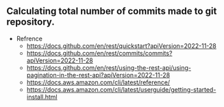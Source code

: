 ## Calculating total number of commits made to git repository.

- Refrence
    - https://docs.github.com/en/rest/quickstart?apiVersion=2022-11-28
    - https://docs.github.com/en/rest/commits/commits?apiVersion=2022-11-28
    - https://docs.github.com/en/rest/using-the-rest-api/using-pagination-in-the-rest-api?apiVersion=2022-11-28
    - https://docs.aws.amazon.com/cli/latest/reference/
    - https://docs.aws.amazon.com/cli/latest/userguide/getting-started-install.html

<!-- 
    #### Sample api calls taken from official documentation & testing done locally.

    curl -L \
        -H "Accept: application/vnd.github+json" \
        -H "Authorization: Bearer <YOUR-TOKEN>" \
        -H "X-GitHub-Api-Version: 2022-11-28" \
        https://api.github.com/repos/OWNER/REPO/commits
 
    get /repos/{owner}/{repo}/commits

    ## Replacing required fields in the above api call for demonstration.

     - owner : khannashiv
     - repo : Kubernetes-Practice
     - Modified URL : https://api.github.com/repos/khannashiv/Kubernetes-Practice/commits
  
    ## Testing locally.

     - curl https://api.github.com/repos/khannashiv/Kubernetes-Practice/commits --- > This is giving me an output in json format .
     - curl "https://api.github.com/repos/khannashiv/Kubernetes-Practice/commits?per_page=30&page=1"
     - curl "https://api.github.com/repos/khannashiv/Kubernetes-Practice/commits?per_page=30&page=2"
     - curl "https://api.github.com/repos/khannashiv/Kubernetes-Practice/commits?per_page=30&page=3"

    ## We can print maximum 100 items/commits in single page.

       - curl "https://api.github.com/repos/khannashiv/Kubernetes-Practice/commits?per_page=100&page=1"
       - curl "https://api.github.com/repos/khannashiv/Kubernetes-Practice/commits?per_page=500" --- > But it accepting max of 100 commits as written in official documentation.

    ## In the below command, we are silently taking an output of curl and saving the output in comit.json file & eventually calculating the count of commits made by owner of repo.
    
        - curl -s https://api.github.com/repos/khannashiv/Kubernetes-Practice/commits -o commit.json && jq '.[] | .commit.author.name' commit.json | wc -l

    ## We need to explicitly define/run environment variables for preforming authentication since due to security reasons we cannot pass them directly to our shell script.

       - export GITHUB_TOKEN="XXXXXXXXXXXXXXXX"
       - export GIT_USERNAME="XXXXXXXXXXXXX"

     Q: Meaning of : if [ -z "$GIT_USERNAME" ] || [ -z "$GIT_TOKEN" ]; then ?
     S: This checks if either the environment variable GIT_USERNAME or the environment variable GIT_TOKEN is empty or unset.

        - [ -z "$GIT_USERNAME" ]   : The -z tests if the string is zero length (empty).
        - || : Logical OR operator : The condition passes if either side is true.
        - [ -z "$GIT_TOKEN" ]      : Same test for GIT_TOKEN.
        - If either variable is empty or missing, then the code inside the then block runs:

            - echo "Error: GitHub username or token is not set in the environment variables."
            - Prints an error message to the terminal.
            - exit 1
            - Exits the script immediately with a status code of 1, which generally signals an error.
        -

     Q: Instead of using echo "$RESPONSE", Can I also write cat "$RESPONSE" ?
     S: No, you cannot replace echo "$RESPONSE" with cat "$RESPONSE" .
        - RESPONSE is a variable holding the API response as a string, not a filename.
        - echo "$RESPONSE" prints the contents of the variable.
        - cat "$RESPONSE" tries to open a file named after the content of $RESPONSE, which almost certainly does not exist, and will cause an error.
        - If you want to use cat, you'd need to first save the response into a file, 
            - e.g. : echo "$RESPONSE" > response.txt
            - cat response.txt | grep -q "rate limit exceeded"
                - grep -q "rate limit exceeded" searches quietly for the string "rate limit exceeded" in the response.
        - "$@"  - expands to all the arguments individually quoted, preserving spaces and special characters.
                - "$@" preserves the boundaries between arguments, even if some have spaces.
                - NOTE : Using $@ without quotes would join all arguments into a single string, which could cause problems.
    -->

    